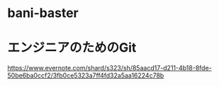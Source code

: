 # bani-baster

# エンジニアのためのGit
https://www.evernote.com/shard/s323/sh/85aacd17-d211-4b18-8fde-50be6ba0ccf2/3fb0ce5323a7ff4fd32a5aa16224c78b
